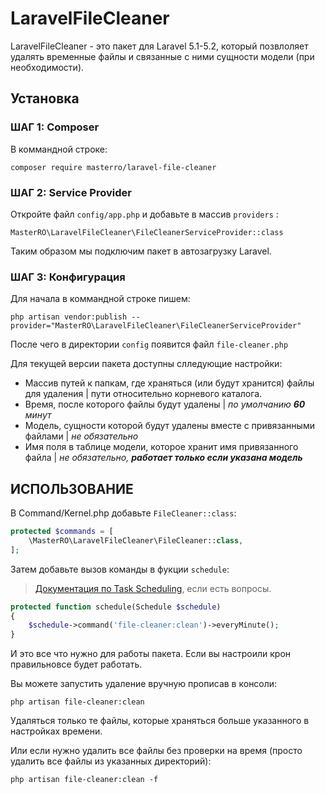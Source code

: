 # LaravelFileCleaner

LaravelFileCleaner - это пакет для Laravel 5.1-5.2, который позвлоляет удалять временные файлы и связанные с ними сущности модели (при необходимости).

## Установка

### ШАГ 1: Composer

В коммандной строке:

```
composer require masterro/laravel-file-cleaner
```

### ШАГ 2: Service Provider

Откройте файл `config/app.php` и добавьте в массив `providers` :

```
MasterRO\LaravelFileCleaner\FileCleanerServiceProvider::class
```

Таким образом мы подключим пакет в автозагрузку Laravel.

### ШАГ 3: Конфигурация

Для начала в коммандной строке пишем:

```
php artisan vendor:publish --provider="MasterRO\LaravelFileCleaner\FileCleanerServiceProvider"
```

После чего в директории `config` появится файл `file-cleaner.php`

Для текущей версии пакета доступны слледующие настройки:
* Массив путей к папкам, где храняться (или будут хранится) файлы для удаления | пути относительно корневого каталога.
* Время, после которого файлы будут удалены | _по умолчанию **60** минут_
* Модель, сущности которой будут удалены вместе с привязанными файлами | _не обязательно_
* Имя поля в таблице модели, которое хранит имя привязанного файла | _не обязательно, **работает только если указана модель**_

## ИСПОЛЬЗОВАНИЕ

В Command/Kernel.php добавьте `FileCleaner::class`:

```php
protected $commands = [
    \MasterRO\LaravelFileCleaner\FileCleaner::class,
];
```

Затем добавьте вызов команды в фукции `schedule`:
> [Документация по Task Scheduling](https://laravel.com/docs/5.2/scheduling), если есть вопросы.

```php
protected function schedule(Schedule $schedule)
{
    $schedule->command('file-cleaner:clean')->everyMinute();
}
```

И это все что нужно для работы пакета. Если вы настроили крон правильновсе будет работать.



Вы можете запустить удаление вручную прописав в консоли:
```
php artisan file-cleaner:clean
```
Удаляться только те файлы, которые храняться больше указанного в настройках времени.


Или если нужно удалить все файлы без проверки на время (просто удалить все файлы из указанных директорий):
```
php artisan file-cleaner:clean -f
```








